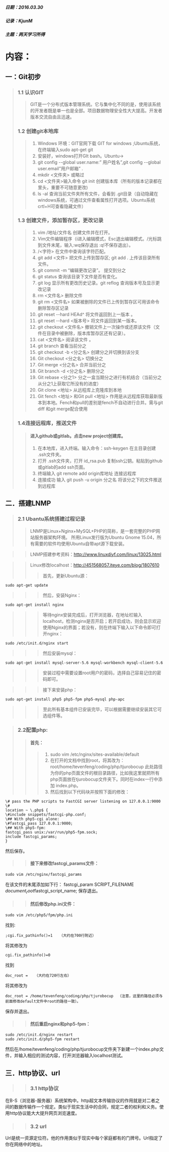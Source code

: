 ##### 日期：2016.03.30
##### 记录：KjunM
##### 主题：两天学习所得
# 内容：
## 一：Git初步
>### 1.1 认识GIT 
>>GIT是一个分布式版本管理系统。它与集中化不同的是，使用该系统的开发者既是单一也是全部。项目数据物理安全性大大提高。开发者版本交流自由且迅速。
>### 1.2 创建git本地库
>>1. Windows 环境：GIT官网下载 GIT for windows ;Ubuntu系统，在终端输入sudo apt-get git 
>>2. 安装好，windows打开GIt bash。Ubuntu-> 
>>3. git config --global user.name:” 用户姓名”,git config --global user.email”用户邮箱” .
>>4. mkdir  <文件夹> 或略过
>>5. cd <文件夹>输入命令 git init 创建版本库（所有的版本记录都在里头，重要不可随意更改)  
>>6. ls -al 查询当前文件夹所有文件，会看到 .git目录（自动隐藏在windows系统，可通过文件查看属性打开选项。Ubuntu系统 crtl+H可查看隐藏文件）
>### 1.3 创建文件，添加暂存区，更改记录
>>1. vim /地址/文件名  创建文件并在打开。
>>2. Vim文件编辑程序（i进入编辑模式，Esc退出编辑模式。/光标跳到文件末尾，输入:wq保存退出 :q!不保存退出）。
>>3. /<字符> 在文件中查询该字符匹配。
>>4. git add <文件>  把文件上传到暂存区;  git add .  上传该目录所有文件。
>>5. git commit -m “编辑更改记录”。 提交到分之
>>6. git status 查询该目录下文件是否有变化。
>>7. git log 显示所有更改历史记录。git reflog 查询版本号及显示更改记录 
>>8. rm <文件名>  删除文件 
>>9. git rm <文件名> 如果被删除的文件已上传到暂存区可用该命令删除暂存区记录
>>10. git reset --hard HEAd^  将文件返回到上一版本 。
>>11. git reset --hard <版本号> 将文件返回到某一版本。
>>12. git checkout <文件名> 撤销文件上一次操作或还原该文件（文件在目录中被删除，版本库暂存区还有记录）。
>>13. cat <文件名> 阅读该文件 。
>>14. git branch  查看当前分之
>>15. git checkout -b <分之名>  创建分之并切换到该分支
>>16. Git checkout <分之名>  切换分之
>>17. Git merge <分之名>  合并当前分之
>>18. Git branch -d <分之名> 删除分之
>>19. Git rebase <分之1> 分之一盒当期分之进行有机结合（当前分之从分之1上获取它所没有的进度）
>>20. Git clone <地址> 从远程库上克隆库到本地
>>21. Git fench <地址> 和Git pull <地址> 作用是从远程库获取最新版本到本地。Fench和pull的差别是fench不自动进行合并。需与git diff 和git merge配合使用
>### 1.4连接远程库，推送文件
>>#### 进入github或gitlab。点击new project创建库。
>>1. 在本地库，进入终端。输入命令：ssh-keygen  在主目录创建 .ssh文件夹。
>>2. 打开 .ssh文件夹，打开 id_rsa.pub 复制ssh公钥。粘贴到github或gitlab的add ssh页面。
>>3. 终端输入 git remote add origin库地址  连接远程库
>>4. 连接成功 输入 git push -u origin 分之名 将该分之下的文件推送到远程库

## 二．搭建LNMP
>### 2.1 Ubantu系统搭建过程记录
>>LNMP是Linux+Nginx+MySQL+PHP的简称，是一套完整的PHP网站服务器架构环境。
所用Linux发行版为Ubuntu Gnome 15.04，所有需要的软件均使用Ubuntu自带apt源下载安装。

>>LNMP搭建参考资料：http://www.linuxdiyf.com/linux/13025.html

>>Linux修改localhost：http://451568057.iteye.com/blog/1807610
>>>首先，更新Ubuntu源：
>>>
	sudo apt-get update
>>>然后，安装Nginx：
>>>
	sudo apt-get install nginx
>>>等待nginx安装完成后，打开浏览器，在地址栏输入localhost，检测nginx是否开启；若开启成功，则会显示欢迎使用Nginx的界面；若没有，则在终端下输入以下命令即可打开nginx：
>>>
	sudo /etc/init.d/nginx start
>>>然后安装mysql：
>>>
	sudo apt-get install mysql-server-5.6 mysql-workbench mysql-client-5.6
>>>安装过程中需要设置root用户的密码，选择自己容易记住的密码即可。

>>>接下来安装php：
>>>
	sudo apt-get install php5 php5-fpm php5-mysql php-apc
>>>至此所有基本组件已安装完毕，可以根据需要继续安装其它可选组件等。

>### 2.2配置php:
>>#### 首先：
>>>1. sudo vim /etc/nginx/sites-available/default
>>>2. 在打开的文档中找到root，将其改为：root/home/tevenfeng/coding/php/tjurobocup
此处路径为你的php页面文件的根目录路径，比如我这里就把所有php页面放在tjurobocup文件夹下。​
同时在index一行中添加 index.php。​
>>>3. 然后找到以下代码块并按照下面的修改：
>>>>
	\# pass the PHP scripts to FastCGI server listening on 127.0.0.1:9000
	\#
	location ~ \.php$ {
	\#include snippets/fastcgi-php.conf;
	\## With php5-cgi alone:
	\#fastcgi_pass 127.0.0.1:9000;
	\## With php5-fpm:
	fastcgi_pass unix:/var/run/php5-fpm.sock;
	include fastcgi_params;
	}
然后保存。

>>#### 接下来修改​fastcgi_params文件：
>>>>
	sudo vim /etc/nginx/fastcgi_params
在该文件的末尾添加如下行：
fastcgi_param SCRIPT_FILENAME $document_root$fastcgi_script_name;
保存退出。

>>#### 然后修改php.ini文件：
>>>>
	sudo vim /etc/php5/fpm/php.ini
找到:
>>>>
	;cgi.fix_pathinfo()=1   （大约在700行附近）
将其修改为
>>>>
	cgi.fix_pathinfo()=0​
找到
>>>>
	doc_root =   （大约在720行左右）
将其修改为
>>>>
	doc_root = /home/tevenfeng/coding/php/tjurobocup  （注意，这里的路径必须与前面修改default文件中root的路径一致）。​
保存并退出。

>>#### 然后重启nginx和php5-fpm：
>>>>
	sudo /etc/init.d/nginx restart
	sudo /etc/init.d/php5-fpm restart
然后在/home/tevenfeng/coding/php/tjurobocup文件夹下新建一个index.php文件，并输入相应的测试内容，打开浏览器输入localhost测试。
## 三．http协议、url
>>### 3.1 http协议
在B-S（浏览器-服务器）系统架构中。http超文本传输协议的作用就是对二者之间的数据传输作一个规定。类似于现实生活中的合同，规定二者的权利和义务。使用http协议能大大提升网页浏览速度。
>>### 3.2 url
Url是统一资源定位符。他的作用类似于现实中每个家庭都有的门牌号。Url指定了你在网络中的地址。


